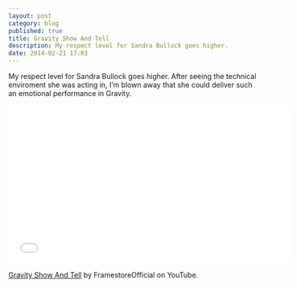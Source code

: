 ```yaml
---
layout: post
category: blog
published: true
title: Gravity Show And Tell
description: My respect level for Sandra Bullock goes higher.
date: 2014-02-21 17:03
---
```


My respect level for Sandra Bullock goes higher. After seeing the technical enviroment she was acting in, I’m blown away that she could deliver such an emotional performance in Gravity.

<div class="vendor">
<iframe width="560" height="315" src="//www.youtube.com/embed/rCm3FYp4hdI" frameborder="0">&nbsp;</iframe>
</div>
<p class="image-caption"><a href="http://www.youtube.com/watch?v=rCm3FYp4hdI&feature=youtu.be" title="Gravity Show And Tell">Gravity Show And Tell</a> by FramestoreOfficial on YouTube.</p>